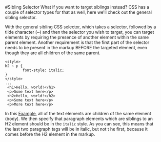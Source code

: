 
#Sibling Selector
What if you want to target siblings instead? CSS has a couple of selector types for that as well, here we'll check out the general sibling selector.

With the general sibling CSS selector, which takes a selector, followed by a tilde character (~) and then the selector you wish to target, 
you can target elements by requiring the presence of another element within the same parent element. Another requirement is that the first part of the 
selector needs to be present in the markup BEFORE the targeted element, even though they are all children of the same parent.

~~~
<style>
h2 ~ p {
        font-style: italic;
}
</style>
...
 <h1>Hello, world!</h1>
 <p>Some text here</p>
 <h2>Hello, world!</h2>
 <p>Some text here</p>
 <p>More text here</p>
~~~

In this <a href = "archives/Class Htmls/desc4.htm" target = "_ blank">Example</a>, all of 
the text elements are children of the same element (body). We then specify that
paragraph elements which are siblings to an H2 element should be in the `italic` style.
As you can see,  this means that the last two paragraph tags will be in italic, but not t
he first, because it comes before the H2 element in the markup.
